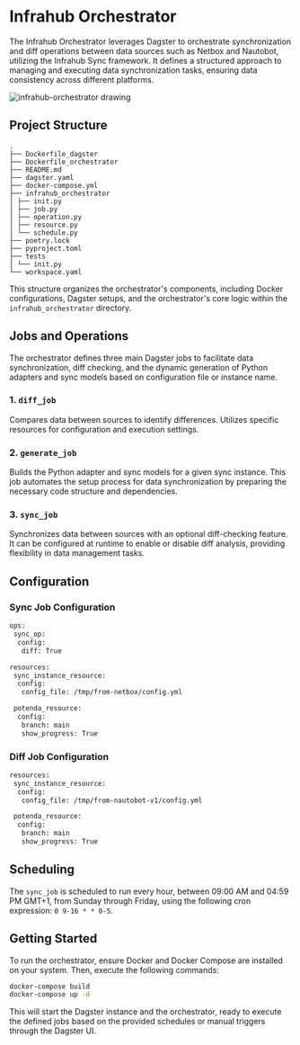 # Infrahub Orchestrator

The Infrahub Orchestrator leverages Dagster to orchestrate synchronization and diff operations between data sources such as Netbox and Nautobot, utilizing the Infrahub Sync framework. It defines a structured approach to managing and executing data synchronization tasks, ensuring data consistency across different platforms.

![infrahub-orchestrator drawing](.images/infrahub-orchestrator.excalidraw.svg)

## Project Structure

```
.
├── Dockerfile_dagster
├── Dockerfile_orchestrator
├── README.md
├── dagster.yaml
├── docker-compose.yml
├── infrahub_orchestrator
│ ├── init.py
│ ├── job.py
│ ├── operation.py
│ ├── resource.py
│ └── schedule.py
├── poetry.lock
├── pyproject.toml
├── tests
│ └── init.py
└── workspace.yaml
```

This structure organizes the orchestrator's components, including Docker configurations, Dagster setups, and the orchestrator's core logic within the `infrahub_orchestrator` directory.

## Jobs and Operations

The orchestrator defines three main Dagster jobs to facilitate data synchronization, diff checking, and the dynamic generation of Python adapters and sync models based on configuration file or instance name.

### 1. `diff_job`
Compares data between sources to identify differences. Utilizes specific resources for configuration and execution settings.

### 2. `generate_job`
Builds the Python adapter and sync models for a given sync instance. This job automates the setup process for data synchronization by preparing the necessary code structure and dependencies.

### 3. `sync_job`
Synchronizes data between sources with an optional diff-checking feature. It can be configured at runtime to enable or disable diff analysis, providing flexibility in data management tasks.

## Configuration

### Sync Job Configuration

```sh
ops:
 sync_op:
  config:
   diff: True

resources:
 sync_instance_resource:
  config:
   config_file: /tmp/from-netbox/config.yml

 potenda_resource:
  config:
   branch: main
   show_progress: True
```

### Diff Job Configuration

```sh
resources:
 sync_instance_resource:
  config:
   config_file: /tmp/from-nautobot-v1/config.yml

 potenda_resource:
  config:
   branch: main
   show_progress: True
```

## Scheduling

The `sync_job` is scheduled to run every hour, between 09:00 AM and 04:59 PM GMT+1, from Sunday through Friday, using the following cron expression: `0 9-16 * * 0-5`.

## Getting Started

To run the orchestrator, ensure Docker and Docker Compose are installed on your system. Then, execute the following commands:

```sh
docker-compose build
docker-compose up -d
```

This will start the Dagster instance and the orchestrator, ready to execute the defined jobs based on the provided schedules or manual triggers through the Dagster UI.
